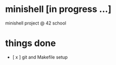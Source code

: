 # minishell [in progress ...]
minishell project @ 42 school

# things done
- [ x ] git and Makefile setup
